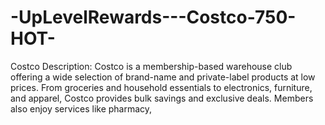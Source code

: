 # -UpLevelRewards---Costco-750-HOT-
Costco Description: Costco is a membership-based warehouse club offering a wide selection of brand-name and private-label products at low prices. From groceries and household essentials to electronics, furniture, and apparel, Costco provides bulk savings and exclusive deals. Members also enjoy services like pharmacy, 
